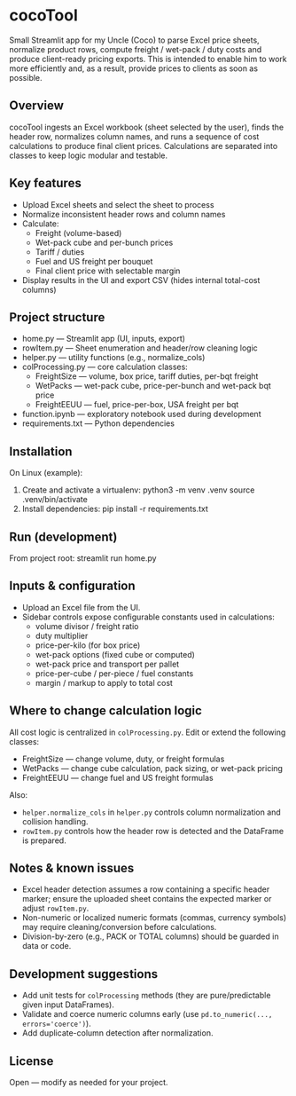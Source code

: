 # cocoTool

Small Streamlit app for my Uncle (Coco) to parse Excel price sheets, normalize product rows, compute freight / wet-pack / duty costs and produce client-ready pricing exports. This is intended to enable him to work more efficiently and, as a result, provide prices to clients as soon as possible. 

## Overview
cocoTool ingests an Excel workbook (sheet selected by the user), finds the header row, normalizes column names, and runs a sequence of cost calculations to produce final client prices. Calculations are separated into classes to keep logic modular and testable.

## Key features
- Upload Excel sheets and select the sheet to process
- Normalize inconsistent header rows and column names
- Calculate:
  - Freight (volume-based)
  - Wet-pack cube and per-bunch prices
  - Tariff / duties
  - Fuel and US freight per bouquet
  - Final client price with selectable margin
- Display results in the UI and export CSV (hides internal total-cost columns)

## Project structure
- home.py — Streamlit app (UI, inputs, export)
- rowItem.py — Sheet enumeration and header/row cleaning logic
- helper.py — utility functions (e.g., normalize_cols)
- colProcessing.py — core calculation classes:
  - FreightSize — volume, box price, tariff duties, per-bqt freight
  - WetPacks — wet-pack cube, price-per-bunch and wet-pack bqt price
  - FreightEEUU — fuel, price-per-box, USA freight per bqt
- function.ipynb — exploratory notebook used during development
- requirements.txt — Python dependencies

## Installation
On Linux (example):
1. Create and activate a virtualenv:
   python3 -m venv .venv
   source .venv/bin/activate
2. Install dependencies:
   pip install -r requirements.txt

## Run (development)
From project root:
streamlit run home.py

## Inputs & configuration
- Upload an Excel file from the UI.
- Sidebar controls expose configurable constants used in calculations:
  - volume divisor / freight ratio
  - duty multiplier
  - price-per-kilo (for box price)
  - wet-pack options (fixed cube or computed)
  - wet-pack price and transport per pallet
  - price-per-cube / per-piece / fuel constants
  - margin / markup to apply to total cost

## Where to change calculation logic
All cost logic is centralized in `colProcessing.py`. Edit or extend the following classes:
- FreightSize — change volume, duty, or freight formulas
- WetPacks — change cube calculation, pack sizing, or wet-pack pricing
- FreightEEUU — change fuel and US freight formulas

Also:
- `helper.normalize_cols` in `helper.py` controls column normalization and collision handling.
- `rowItem.py` controls how the header row is detected and the DataFrame is prepared.

## Notes & known issues
- Excel header detection assumes a row containing a specific header marker; ensure the uploaded sheet contains the expected marker or adjust `rowItem.py`.
- Non-numeric or localized numeric formats (commas, currency symbols) may require cleaning/conversion before calculations.
- Division-by-zero (e.g., PACK or TOTAL columns) should be guarded in data or code.

## Development suggestions
- Add unit tests for `colProcessing` methods (they are pure/predictable given input DataFrames).
- Validate and coerce numeric columns early (use `pd.to_numeric(..., errors='coerce')`).
- Add duplicate-column detection after normalization.

## License
Open — modify as needed for your project.

